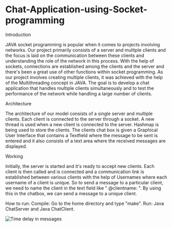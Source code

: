# Chat-Application-using-Socket-programming
Introduction

JAVA socket programming is popular when it comes to projects involving networks. Our project primarily consists of a server and multiple clients and the focus is laid on the communication between these clients and understanding the role of the network in this process. With the help of sockets, connections are established among the clients and the server and there's been a great use of other functions within socket programming. As our project involves creating multiple clients, it was achieved with the help of the Multithreading concept in JAVA. The goal is to develop a chat application that handles multiple clients simultaneously and to test the performance of the network while handling a large number of clients.

Architecture

The architecture of our model consists of a single server and multiple clients. Each client is connected to the server through a socket. A new thread is used when a new client is connected to the server. Hashmap is being used to store the clients. The clients chat box is given a Graphical User Interface that contains a Textfield where the message to be sent is entered and it also consists of a text area where the received messages are displayed.

Working 

Initially, the server is started and it's ready to accept new clients. Each client is then called and is connected and a communication link is established between various clients with the help of Usernames where each username of a client is unique. So to send a message to a particular client, we need to name the client in the text field like " @clientname: ". By using this in the chatbox, we can send a message to a unique client.

How to run:
Compile: Go to the home directory and type "make".
Run: Java ChatServer and Java ChatClient.

![Time delay in messages](https://user-images.githubusercontent.com/33234287/127380219-a937379d-11fa-4508-bdc3-2a955999359d.png)
